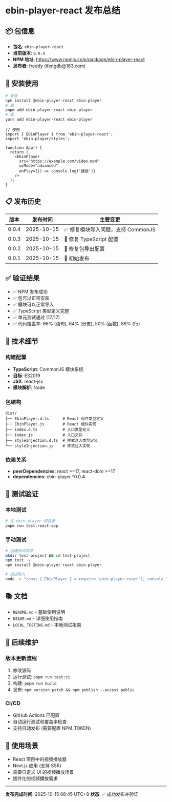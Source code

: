 # ebin-player-react 发布总结

## 📦 包信息

- **包名**: `ebin-player-react`
- **当前版本**: `0.0.4`
- **NPM 地址**: https://www.npmjs.com/package/ebin-player-react
- **发布者**: freddy (ifengdb@163.com)

## 🚀 安装使用

```bash
# 安装
npm install @ebin-player-react ebin-player
# 或
pnpm add ebin-player-react ebin-player
# 或
yarn add ebin-player-react ebin-player
```

```tsx
// 使用
import { EbinPlayer } from 'ebin-player-react';
import 'ebin-player/styles';

function App() {
  return (
    <EbinPlayer
      src="https://example.com/video.mp4"
      uiMode="advanced"
      onPlay={() => console.log('播放')}
    />
  );
}
```

## 📋 发布历史

| 版本 | 发布时间 | 主要变更 |
|------|----------|----------|
| 0.0.4 | 2025-10-15 | ✅ 修复模块导入问题，支持 CommonJS |
| 0.0.3 | 2025-10-15 | 🔧 修复 TypeScript 配置 |
| 0.0.2 | 2025-10-15 | 🔧 修复包导出配置 |
| 0.0.1 | 2025-10-15 | 🎉 初始发布 |

## ✅ 验证结果

- ✅ NPM 发布成功
- ✅ 包可以正常安装
- ✅ 模块可以正常导入
- ✅ TypeScript 类型定义完整
- ✅ 单元测试通过 (17/17)
- ✅ 代码覆盖率: 66% (语句), 64% (分支), 50% (函数), 89% (行)

## 🔧 技术细节

### 构建配置
- **TypeScript**: CommonJS 模块系统
- **目标**: ES2019
- **JSX**: react-jsx
- **模块解析**: Node

### 包结构
```
dist/
├── EbinPlayer.d.ts      # React 组件类型定义
├── EbinPlayer.js        # React 组件实现
├── index.d.ts           # 入口类型定义
├── index.js             # 入口文件
├── styleInjection.d.ts  # 样式注入类型定义
└── styleInjection.js    # 样式注入实现
```

### 依赖关系
- **peerDependencies**: react >=17, react-dom >=17
- **dependencies**: ebin-player ^0.0.4

## 🧪 测试验证

### 本地测试
```bash
# 在 ebin-player 根目录
pnpm run test:react-app
```

### 手动测试
```bash
# 创建测试项目
mkdir test-project && cd test-project
npm init -y
npm install @ebin-player-react ebin-player

# 测试导入
node -e "const { EbinPlayer } = require('ebin-player-react'); console.log('✅ 导入成功:', typeof EbinPlayer);"
```

## 📚 文档

- `README.md` - 基础使用说明
- `USAGE.md` - 详细使用指南
- `LOCAL_TESTING.md` - 本地测试指南

## 🔄 后续维护

### 版本更新流程
1. 修改源码
2. 运行测试: `pnpm run test:ci`
3. 构建: `pnpm run build`
4. 发布: `npm version patch && npm publish --access public`

### CI/CD
- GitHub Actions 已配置
- 自动运行测试和覆盖率检查
- 支持自动发布 (需要配置 NPM_TOKEN)

## 🎯 使用场景

- React 项目中的视频播放器
- Next.js 应用 (支持 SSR)
- 需要自定义 UI 的视频播放场景
- 插件化的视频播放需求

---

**发布完成时间**: 2025-10-15 08:45 UTC+8
**状态**: ✅ 成功发布并验证

